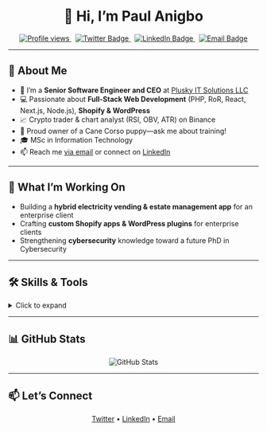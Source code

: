 <!--
  README.md – your GitHub profile readme
  🎨 Aesthetically appealing design with badges, icons & stats
-->

<h1 align="center">
  👋 Hi, I’m Paul Anigbo
</h1>

<p align="center">
  <a href="https://github.com/wizzypro">
    <img src="https://komarev.com/ghpvc/?username=wizzypro&style=flat-square&color=blue" alt="Profile views"/>
  </a>
  &nbsp;
  <a href="https://twitter.com/paul_anigbo">
    <img src="https://img.shields.io/badge/Twitter-1DA1F2?style=flat-square&logo=twitter&logoColor=white" alt="Twitter Badge"/>
  </a>
  &nbsp;
  <a href="https://linkedin.com/in/plusky">
    <img src="https://img.shields.io/badge/LinkedIn-0A66C2?style=flat-square&logo=linkedin&logoColor=white" alt="LinkedIn Badge"/>
  </a>
  &nbsp;
  <a href="mailto:info@paulanigbo.com">
    <img src="https://img.shields.io/badge/Email-D14836?style=flat-square&logo=gmail&logoColor=white" alt="Email Badge"/>
  </a>
</p>

---

## 🌱 About Me

- 🔭 I’m a **Senior Software Engineer and CEO** at [Plusky IT Solutions LLC](https://www.pluskyitsolutions.com)  
- 💻 Passionate about **Full-Stack Web Development** (PHP, RoR, React, Next.js, Node.js), **Shopify & WordPress**  
- 📈 Crypto trader & chart analyst (RSI, OBV, ATR) on Binance  
- 🐶 Proud owner of a Cane Corso puppy—ask me about training!  
- 🎓 MSc in Information Technology 
- 📫 Reach me [via email](mailto:info@paulanigbo.com) or connect on [LinkedIn](https://linkedin.com/in/plusky)

---

## 💼 What I’m Working On

- Building a **hybrid electricity vending & estate management app** for an enterprise client  
- Crafting **custom Shopify apps & WordPress plugins** for enterprise clients  
- Strengthening **cybersecurity** knowledge toward a future PhD in Cybersecurity  

---

## 🛠 Skills & Tools

<details>
  <summary>Click to expand</summary>
  
  - **Front-End:** React, Next.js, Redux, TypeScript, HTML5, CSS3, Tailwind  
  - **Back-End:** Node.js, Express, PHP, Laravel, Supabase, PocketBase  
  - **E-commerce:** Shopify (Liquid, custom apps), WooCommerce, WordPress (custom plugins)  
  - **Databases:** MySQL, PostgreSQL, MongoDB  
  - **DevOps & Cloud:** Docker, Git, GitHub Actions, DigitalOcean, AWS  
  - **Crypto:** Technical Analysis (RSI, StochRSI, OBV, ATR), Binance Spot & Futures  
  - **Design & Tools:** Figma, Adobe XD, Postman, VS Code  
  - **Other:** Python, Bash, REST APIs, GraphQL  
</details>

---

## 📊 GitHub Stats

<p align="center">
  <img src="https://github-readme-stats.vercel.app/api?username=wizzypro&show_icons=true&theme=radical&count_private=true" alt="GitHub Stats" />
</p>

---

## 📫 Let’s Connect

<p align="center">
  <a href="https://twitter.com/paul_anigbo">Twitter</a> •
  <a href="https://linkedin.com/in/plusky">LinkedIn</a> •
  <a href="mailto:info@paulanigbo.com">Email</a>
</p>
